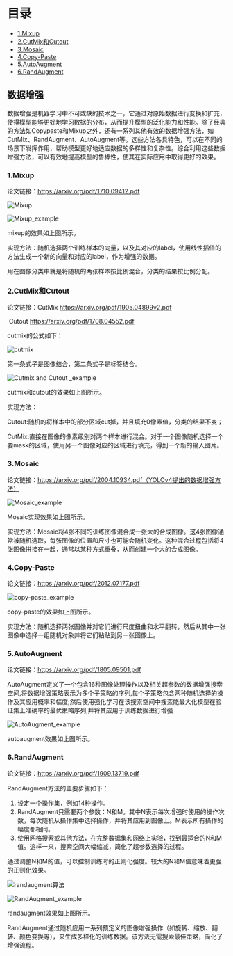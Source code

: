 # 目录

- [1.Mixup](#1.Mixup)
- [2.CutMix和Cutout](#2.CutMix和Cutout)
- [3.Mosaic](#3.Mosaic)
- [4.Copy-Paste](#4.Copy-Paste)
- [5.AutoAugment](#5.AutoAugment)
- [6.RandAugment](#6.RandAugment)

## 数据增强

数据增强是机器学习中不可或缺的技术之一，它通过对原始数据进行变换和扩充，使得模型能够更好地学习数据的分布，从而提升模型的泛化能力和性能。除了经典的方法如Copypaste和Mixup之外，还有一系列其他有效的数据增强方法，如CutMix、RandAugment、AutoAugment等。这些方法各具特色，可以在不同的场景下发挥作用，帮助模型更好地适应数据的多样性和复杂性。综合利用这些数据增强方法，可以有效地提高模型的鲁棒性，使其在实际应用中取得更好的效果。

<h3 id="1.Mixup">1.Mixup </h3>

论文链接：https://arxiv.org/pdf/1710.09412.pdf

![Mixup](https://raw.githubusercontent.com/Mastertan1237/pictures/main/mixup%E5%85%AC%E5%BC%8F.webp)

![Mixup_example](https://github.com/Mastertan1237/pictures/blob/main/mixup%E6%95%88%E6%9E%9C%E5%9B%BE.png?raw=true)

mixup的效果如上图所示。

实现方法：随机选择两个训练样本的向量，以及其对应的label，使用线性插值的方法生成一个新的向量和对应的label，作为增强的数据。

用在图像分类中就是将随机的两张样本按比例混合，分类的结果按比例分配。



<h3 id="2.CutMix和Cutout">2.CutMix和Cutout </h3>

论文链接：CutMix	 https://arxiv.org/pdf/1905.04899v2.pdf

​					Cutout 	https://arxiv.org/pdf/1708.04552.pdf

cutmix的公式如下：

![cutmix](https://github.com/Mastertan1237/pictures/blob/main/cutmix%E5%85%AC%E5%BC%8F.png?raw=true)

第一条式子是图像结合，第二条式子是标签结合。





![Cutmix and Cutout _example](https://github.com/Mastertan1237/pictures/blob/main/cutmix%20and%20cutout%E6%95%88%E6%9E%9C%E5%9B%BE.png?raw=true)



cutmix和cutout的效果如上图所示。

实现方法：

Cutout:随机的将样本中的部分区域cut掉，并且填充0像素值，分类的结果不变；

CutMix:直接在图像的像素级别对两个样本进行混合。对于一个图像随机选择一个要mask的区域，使用另一个图像对应的区域进行填充，得到一个新的输入图片。



<h3 id="3.Mosaic">3.Mosaic </h3>

论文链接：https://arxiv.org/pdf/2004.10934.pdf（YOLOv4提出的数据增强方法）



![Mosaic_example](https://github.com/Mastertan1237/pictures/blob/main/Mosaic%E6%95%88%E6%9E%9C%E5%9B%BE.png?raw=true)

Mosaic实现效果如上图所示。

实现方法：Mosaic将4张不同的训练图像混合成一张大的合成图像。这4张图像通常被随机选取，每张图像的位置和尺寸也可能会随机变化。这种混合过程包括将4张图像拼接在一起，通常以某种方式重叠，从而创建一个大的合成图像。



<h3 id="4.Copy-Paste">4.Copy-Paste </h3>

论文链接：https://arxiv.org/pdf/2012.07177.pdf

![copy-paste_example](https://github.com/Mastertan1237/pictures/blob/main/copypaste%E6%95%88%E6%9E%9C%E5%9B%BE.png?raw=true)

copy-paste的效果如上图所示。

实现方法：随机选择两张图像并对它们进行尺度扭曲和水平翻转，然后从其中一张图像中选择一组随机对象并将它们粘贴到另一张图像上。



<h3 id="5.AutoAugment">5.AutoAugment </h3>

论文链接：https://arxiv.org/pdf/1805.09501.pdf

AutoAugment定义了一个包含16种图像处理操作以及相关超参数的数据增强搜索空间,将数据增强策略表示为多个子策略的序列,每个子策略包含两种随机选择的操作及其应用概率和幅度;然后使用强化学习在该搜索空间中搜索能最大化模型在验证集上准确率的最优策略序列,并将其应用于训练数据进行增强

![AutoAugment_example](https://github.com/Mastertan1237/pictures/blob/main/autoaugment%E6%95%88%E6%9E%9C%E5%9B%BE.png?raw=true)

autoaugment效果如上图所示。



<h3 id="6.RandAugment">6.RandAugment </h3>

论文链接：https://arxiv.org/pdf/1909.13719.pdf

RandAugment方法的主要步骤如下：

1. 设定一个操作集，例如14种操作。
2. RandAugment只需要两个参数：N和M。其中N表示每次增强时使用的操作次数，每次随机从操作集中选择操作，并将其应用到图像上。M表示所有操作的幅度都相同。
3. 使用网格搜索或其他方法，在完整数据集和网络上实验，找到最适合的N和M值。这样一来，搜索空间大幅缩减，简化了超参数选择的过程。

通过调整N和M的值，可以控制训练时的正则化强度。较大的N和M值意味着更强的正则化效果。

![randaugment算法](https://github.com/Mastertan1237/pictures/blob/main/randaugment%E6%93%8D%E4%BD%9C.png?raw=true)





![RandAugment_example](https://github.com/Mastertan1237/pictures/blob/main/RandAugment%E6%95%88%E6%9E%9C.png?raw=true)



randaugment效果如上图所示。

RandAugment通过随机应用一系列预定义的图像增强操作（如旋转、缩放、翻转、颜色变换等），来生成多样化的训练数据。该方法无需搜索最佳策略，简化了增强流程。
